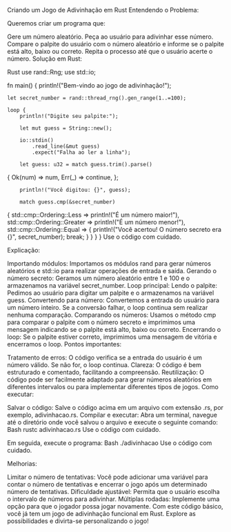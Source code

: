 
Criando um Jogo de Adivinhação em Rust
Entendendo o Problema:

Queremos criar um programa que:

Gere um número aleatório.
Peça ao usuário para adivinhar esse número.
Compare o palpite do usuário com o número aleatório e informe se o palpite está alto, baixo ou correto.
Repita o processo até que o usuário acerte o número.
Solução em Rust:

Rust
use rand::Rng;
use std::io;

fn main() {
    println!("Bem-vindo ao jogo de adivinhação!");

    let secret_number = rand::thread_rng().gen_range(1..=100);

    loop {
        println!("Digite seu palpite:");

        let mut guess = String::new();

        io::stdin()
            .read_line(&mut guess)
            .expect("Falha ao ler a linha");

        let guess: u32 = match guess.trim().parse()   
 {
            Ok(num) => num,
            Err(_) => continue,
        };

        println!("Você digitou: {}", guess);

        match guess.cmp(&secret_number)   
 {
            std::cmp::Ordering::Less => println!("É um número maior!"),
            std::cmp::Ordering::Greater => println!("É um número menor!"),
            std::cmp::Ordering::Equal => {
                println!("Você acertou! O número secreto era {}", secret_number);
                break;
            }
        }
    }
}
Use o código com cuidado.

Explicação:

Importando módulos: Importamos os módulos rand para gerar números aleatórios e std::io para realizar operações de entrada e saída.
Gerando o número secreto: Geramos um número aleatório entre 1 e 100 e o armazenamos na variável secret_number.
Loop principal:
Lendo o palpite: Pedimos ao usuário para digitar um palpite e o armazenamos na variável guess.
Convertendo para número: Convertemos a entrada do usuário para um número inteiro. Se a conversão falhar, o loop continua sem realizar nenhuma comparação.
Comparando os números: Usamos o método cmp para comparar o palpite com o número secreto e imprimimos uma mensagem indicando se o palpite está alto, baixo ou correto.
Encerrando o loop: Se o palpite estiver correto, imprimimos uma mensagem de vitória e encerramos o loop.
Pontos importantes:

Tratamento de erros: O código verifica se a entrada do usuário é um número válido. Se não for, o loop continua.
Clareza: O código é bem estruturado e comentado, facilitando a compreensão.
Reutilização: O código pode ser facilmente adaptado para gerar números aleatórios em diferentes intervalos ou para implementar diferentes tipos de jogos.
Como executar:

Salvar o código: Salve o código acima em um arquivo com extensão .rs, por exemplo, adivinhacao.rs.
Compilar e executar: Abra um terminal, navegue até o diretório onde você salvou o arquivo e execute o seguinte comando:
Bash
rustc adivinhacao.rs
Use o código com cuidado.

Em seguida, execute o programa:
Bash
./adivinhacao
Use o código com cuidado.

Melhorias:

Limitar o número de tentativas: Você pode adicionar uma variável para contar o número de tentativas e encerrar o jogo após um determinado número de tentativas.
Dificuldade ajustável: Permita que o usuário escolha o intervalo de números para adivinhar.
Múltiplas rodadas: Implemente uma opção para que o jogador possa jogar novamente.
Com este código básico, você já tem um jogo de adivinhação funcional em Rust. Explore as possibilidades e divirta-se personalizando o jogo!
